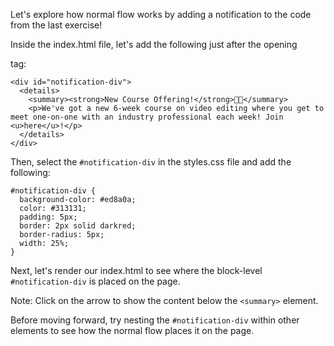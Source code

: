 Let's explore how normal flow works by adding a notification to the code from the last exercise!

Inside the index.html file, let's add the following just after the opening <main> tag:
```
<div id="notification-div">
  <details>
    <summary><strong>New Course Offering!</strong>🎥📓</summary>
    <p>We've got a new 6-week course on video editing where you get to meet one-on-one with an industry professional each week! Join <u>here</u>!</p>
  </details>
</div>
```
Then, select the ``#notification-div`` in the styles.css file and add the following:
```
#notification-div {
  background-color: #ed8a0a;
  color: #313131;
  padding: 5px;
  border: 2px solid darkred;
  border-radius: 5px;
  width: 25%;
}
```
Next, let's render our index.html to see where the block-level ``#notification-div`` is placed on the page.

Note: Click on the arrow to show the content below the ``<summary>`` element.

Before moving forward, try nesting the ``#notification-div`` within other elements to see how the normal flow places it on the page.

